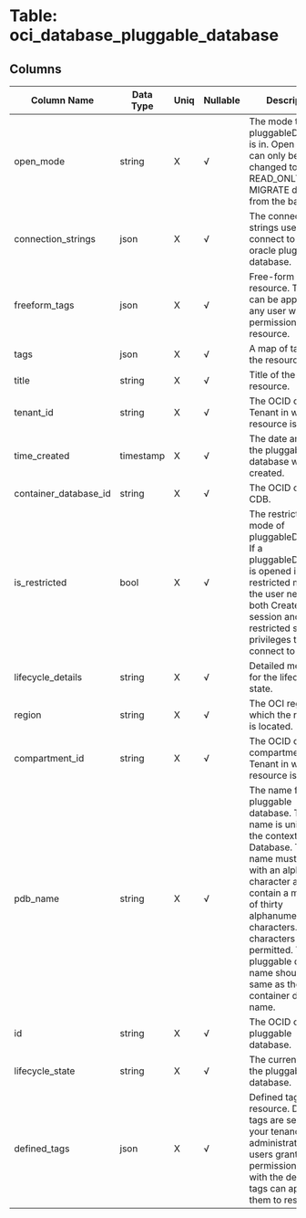 # Table: oci_database_pluggable_database

## Columns 

|  Column Name   |  Data Type  | Uniq | Nullable | Description | 
|  ----  | ----  | ----  | ----  | ---- | 
| open_mode | string | X | √ | The mode that pluggableDatabase is in. Open mode can only be changed to READ_ONLY or MIGRATE directly from the backend. | 
| connection_strings | json | X | √ | The connection strings used to connect to the oracle pluggable database. | 
| freeform_tags | json | X | √ | Free-form tags for resource. This tags can be applied by any user with permissions on the resource. | 
| tags | json | X | √ | A map of tags for the resource. | 
| title | string | X | √ | Title of the resource. | 
| tenant_id | string | X | √ | The OCID of the Tenant in which the resource is located. | 
| time_created | timestamp | X | √ | The date and time the pluggable database was created. | 
| container_database_id | string | X | √ | The OCID of the CDB. | 
| is_restricted | bool | X | √ | The restricted mode of pluggableDatabase. If a pluggableDatabase is opened in restricted mode, the user needs both Create a session and restricted session privileges to connect to it. | 
| lifecycle_details | string | X | √ | Detailed message for the lifecycle state. | 
| region | string | X | √ | The OCI region in which the resource is located. | 
| compartment_id | string | X | √ | The OCID of the compartment in Tenant in which the resource is located. | 
| pdb_name | string | X | √ | The name for the pluggable database. The name is unique in the context of a Database. The name must begin with an alphabetic character and can contain a maximum of thirty alphanumeric characters. Special characters are not permitted. The pluggable database name should not be same as the container database name. | 
| id | string | X | √ | The OCID of the pluggable database. | 
| lifecycle_state | string | X | √ | The current state of the pluggable database. | 
| defined_tags | json | X | √ | Defined tags for resource. Defined tags are set up in your tenancy by an administrator. Only users granted permission to work with the defined tags can apply them to resources. | 



